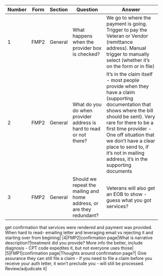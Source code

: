 |Number|Form|Section|Question|Answer|
|---|---|---|---|---|
|1|FMP2|General|What happens when the provider box is checked?|We go to where the payment is going. Trigger to pay the Veteran or Vendor (remittance address). Manual trigger to manually select (whether it’s on the form or in file)|
|2|FMP2|General|What do you do when provider address is hard to read or not there?| It’s in the claim itself -  most people provide when they have a claim (supporting documentation that shows where the bill should be sent). Very rare for there to be a first time provider - One off situation that we don’t have a clear place to send to, if it’s not in mailing address, it’s in the supporting documents|
|3|FMP2|General|Should we repeat the mailing and home address, or are they redundant?|Veterans will also get an EOB to show - guess what you got services?
get confirmation that services were rendered and payment was provided. When hard to read- emailing letter and leveraging email
vs rejecting it and starting over from begining|
|4|FMP2|confirmation page|What is narrative description?|treatment did you provide? More info the better, include diagnosis - CPT code expedites it, but not everyone uses those|
|5|FMP1|confirmation page|Thoughts around confirmation page?|
Give assurance they can still file a claim - if you need to file a claim before you receive your auth letter, it won’t preclude you - will still be processed. Review/adjudicate it|

